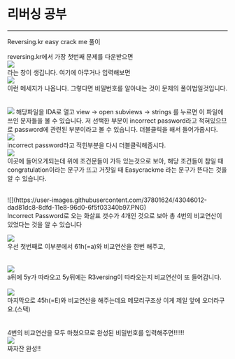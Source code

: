 리버싱 공부
=====
---
 Reversing.kr easy crack me 풀이

reversing.kr에서 가장 첫번째 문제를 다운받으면<br>
![](https://user-images.githubusercontent.com/37801624/43044237-93793ad6-8ddd-11e8-938b-2a013a6a2a08.PNG)
<br>라는 창이 생깁니다. 여기에 아무거나 입력해보면<br>
![](https://user-images.githubusercontent.com/37801624/43044238-93a58816-8ddd-11e8-8a1c-dbe2e6e8d386.PNG)
<br>이런 메세지가 나옵니다. 그렇다면 비밀번호를 알아내는 것이 문제의 풀이법일것입니다.<br><br><br>
![](https://user-images.githubusercontent.com/37801624/43044239-93d63bf0-8ddd-11e8-879d-b5189a48289f.PNG)
해당파일을 IDA로 열고 view -> open subviews -> strings 를 누르면 이 파일에 쓰인 문자들을 볼 수 있습니다.
저 선택한 부분이 incorrect password라고 적혀있으므로 password에 관련된 부분이라고 볼 수 있습니다. 더블클릭을 해서 들어가줍시다.<br>
![](https://user-images.githubusercontent.com/37801624/43044240-940226a2-8ddd-11e8-917f-14ec2fad0fc0.PNG)
<br>incorrect password라고 적힌부분을 다시 더블클릭해줍시다.<br>
![](https://user-images.githubusercontent.com/37801624/43044241-942db81c-8ddd-11e8-8243-94f96ea00ae1.PNG)
<br>이곳에 들어오게되는데 위에 조건문들이 가득 있는것으로 보아, 해당 조건들이 참일 때 congratulation이라는 문구가 뜨고
거짓일 때 Easycrackme 라는 문구가 뜬다는 것을 알 수 있습니다.<br>

<br>
![](https://user-images.githubusercontent.com/37801624/43046012-dad81dc8-8dfd-11e8-96d0-6f5f03340b97.PNG)
<br>
Incorrect Password로 오는 화살표 갯수가 4개인 것으로 보아 총 4번의 비교연산이 있었다는 것을 알 수 있습니다
<br>

![](https://user-images.githubusercontent.com/37801624/43045887-aba68f0a-8dfb-11e8-9f23-b3c70f519138.PNG)
<br>우선 첫번째로 이부분에서 61h(=a)와 비교연산을 한번 해주고,<br><br><br>
![](https://user-images.githubusercontent.com/37801624/43045857-24ce5e86-8dfb-11e8-964a-11f4c4ec03e6.PNG)
<br>
a뒤에 5y가 따라오고 5y뒤에는 R3versing이 따라오는지 비교연산이 또 들어갑니다.<br>
<br>
![](https://user-images.githubusercontent.com/37801624/43046011-dab01f44-8dfd-11e8-9c26-18ec3b892b1e.PNG)<br>
마지막으로 45h(=E)와 비교연산을 해주는데요 메모리구조상 이게 제일 앞에 오더라구요.(스택)
<br><br><br>
4번의 비교연산을 모두 마쳤으므로 완성된 비밀번호를 입력해주면!!!!!!
<br>
![](https://user-images.githubusercontent.com/37801624/43046009-da609e88-8dfd-11e8-8af6-2b0029057ed0.PNG)
<br>
짜자잔 완성!!

